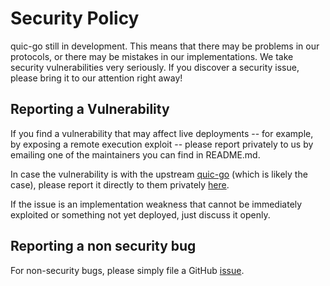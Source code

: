 # Security Policy

quic-go still in development. This means that there may be problems in our protocols,
or there may be mistakes in our implementations.
We take security vulnerabilities very seriously. If you discover a security issue,
please bring it to our attention right away!

## Reporting a Vulnerability

If you find a vulnerability that may affect live deployments -- for example, by exposing
a remote execution exploit -- please report privately to us by emailing one of the maintainers you can find in README.md.

In case the vulnerability is with the upstream [quic-go](https://github.com/quic-go/quic-go) (which is likely the case), please report it directly to them privately [here](https://github.com/quic-go/quic-go/security/advisories/new).

If the issue is an implementation weakness that cannot be immediately exploited or
something not yet deployed, just discuss it openly.

## Reporting a non security bug

For non-security bugs, please simply file a GitHub [issue](https://github.com/enetx/uquic/issues/new).
